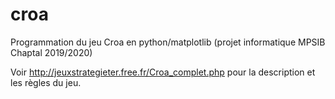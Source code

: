 # croa
Programmation du jeu Croa en python/matplotlib (projet informatique MPSIB Chaptal 2019/2020)

Voir http://jeuxstrategieter.free.fr/Croa_complet.php pour la description et les règles du jeu.